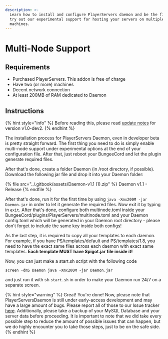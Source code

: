 ```yaml
---
description: >-
  Learn how to install and configure PlayerServers daemon and be the first to
  try out our experimental support for hosting your servers on multiple
  machines.
---
```


# Multi-Node Support

## Requirements

* Purchased PlayerServers. This addon is free of charge
* Have two (or more) machines
* Decent network connection
* At least 200MB of RAM dedicated to Daemon

## Instructions

{% hint style="info" %}
Before reading this, please read [update notes](https://www.spigotmc.org/resources/82268/update?update=359257) for version v1.0-dev2.
{% endhint %}

The installation process for PlayerServers Daemon, even in developer beta is pretty straight forward. The first thing you need to do is simply enable multi-node support under experimental options at the end of your configuration file. After that, just reboot your BungeeCord and let the plugin generate required files.

After that's done, create a folder Daemon (in /root directory, if possible). Download the following jar file and drop it into your Daemon folder:

{% file src="../.gitbook/assets/Daemon-v1.1 (1).zip" %}
Daemon v1.1 - Release
{% endfile %}

After that's done, run it for the first time by using `java -Xmx200M -jar Daemon.jar` in order to let it generate the required files. Now exit it by typing in `exit`. After that's done, configure both multinode.toml inside your BungeeCord/plugins/PlayerServers/multinode.toml and your Daemon config.toml which will be generated in your Daemon root directory - please don't forget to include the same key inside both configs!

As the last step, it is required to copy all your templates to each daemon. For example, if you have PS/templates/default and PS/templates/1.8, you need to have the exact same files across each daemon with exact same templates. **Each template MUST have Spigot.jar file inside it!**

Now, you can just make a start.sh script with the following code

```
screen -dmS Daemon java -Xmx200M -jar Daemon.jar
```

and just run it with sh `start.sh` in order to make your Daemon run 24/7 on a separate screen.

{% hint style="warning" %}
Great! You're done! Now, please note that PlayerServersDaemon is still under early-access development and may have a large amount of bugs. Please report all of those to our Issue tracker [here](https://gitlab.com/OpenSource02/playerservers/-/issues). Additionally, please take a backup of your MySQL Database and your server data before proceeding. It is important to note that we did take every possible step to reduce the amount of possible issues that can happen, but we do highly encounter you to take those steps, just to be on the safe side.
{% endhint %}

